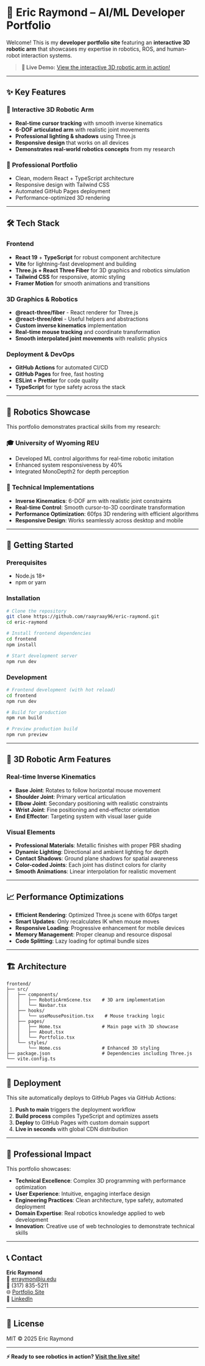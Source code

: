 # 🤖 Eric Raymond – AI/ML Developer Portfolio

Welcome! This is my **developer portfolio site** featuring an **interactive 3D robotic arm** that showcases my expertise in robotics, ROS, and human-robot interaction systems.

> **🎯 Live Demo:** [View the interactive 3D robotic arm in action!](https://raayraay96.github.io/eric-raymond)

---

## ✨ Key Features

### 🦾 **Interactive 3D Robotic Arm**
- **Real-time cursor tracking** with smooth inverse kinematics
- **6-DOF articulated arm** with realistic joint movements  
- **Professional lighting & shadows** using Three.js
- **Responsive design** that works on all devices
- **Demonstrates real-world robotics concepts** from my research

### 💼 **Professional Portfolio**
- Clean, modern React + TypeScript architecture
- Responsive design with Tailwind CSS
- Automated GitHub Pages deployment
- Performance-optimized 3D rendering

---

## 🛠️ Tech Stack

### Frontend
- **React 19** + **TypeScript** for robust component architecture
- **Vite** for lightning-fast development and building
- **Three.js + React Three Fiber** for 3D graphics and robotics simulation
- **Tailwind CSS** for responsive, atomic styling
- **Framer Motion** for smooth animations and transitions

### 3D Graphics & Robotics
- **@react-three/fiber** - React renderer for Three.js
- **@react-three/drei** - Useful helpers and abstractions
- **Custom inverse kinematics** implementation
- **Real-time mouse tracking** and coordinate transformation
- **Smooth interpolated joint movements** with realistic physics

### Deployment & DevOps
- **GitHub Actions** for automated CI/CD
- **GitHub Pages** for free, fast hosting
- **ESLint + Prettier** for code quality
- **TypeScript** for type safety across the stack

---

## 🎯 Robotics Showcase

This portfolio demonstrates practical skills from my research:

### 🎓 **University of Wyoming REU** 
- Developed ML control algorithms for real-time robotic imitation
- Enhanced system responsiveness by 40%
- Integrated MonoDepth2 for depth perception

### 🔬 **Technical Implementations**
- **Inverse Kinematics**: 6-DOF arm with realistic joint constraints
- **Real-time Control**: Smooth cursor-to-3D coordinate transformation
- **Performance Optimization**: 60fps 3D rendering with efficient algorithms
- **Responsive Design**: Works seamlessly across desktop and mobile

---

## 🚀 Getting Started

### Prerequisites
- Node.js 18+ 
- npm or yarn

### Installation
```bash
# Clone the repository
git clone https://github.com/raayraay96/eric-raymond.git
cd eric-raymond

# Install frontend dependencies
cd frontend
npm install

# Start development server
npm run dev
```

### Development
```bash
# Frontend development (with hot reload)
cd frontend
npm run dev

# Build for production
npm run build

# Preview production build
npm run preview
```

---

## 🎨 3D Robotic Arm Features

### Real-time Inverse Kinematics
- **Base Joint**: Rotates to follow horizontal mouse movement
- **Shoulder Joint**: Primary vertical articulation
- **Elbow Joint**: Secondary positioning with realistic constraints  
- **Wrist Joint**: Fine positioning and end-effector orientation
- **End Effector**: Targeting system with visual laser guide

### Visual Elements
- **Professional Materials**: Metallic finishes with proper PBR shading
- **Dynamic Lighting**: Directional and ambient lighting for depth
- **Contact Shadows**: Ground plane shadows for spatial awareness
- **Color-coded Joints**: Each joint has distinct colors for clarity
- **Smooth Animations**: Linear interpolation for realistic movement

---

## 📈 Performance Optimizations

- **Efficient Rendering**: Optimized Three.js scene with 60fps target
- **Smart Updates**: Only recalculates IK when mouse moves
- **Responsive Loading**: Progressive enhancement for mobile devices
- **Memory Management**: Proper cleanup and resource disposal
- **Code Splitting**: Lazy loading for optimal bundle sizes

---

## 🏗️ Architecture

```
frontend/
├── src/
│   ├── components/
│   │   ├── RoboticArmScene.tsx    # 3D arm implementation
│   │   └── Navbar.tsx
│   ├── hooks/
│   │   └── useMousePosition.tsx    # Mouse tracking logic
│   ├── pages/
│   │   ├── Home.tsx               # Main page with 3D showcase
│   │   ├── About.tsx
│   │   └── Portfolio.tsx
│   └── styles/
│       └── Home.css               # Enhanced 3D styling
├── package.json                   # Dependencies including Three.js
└── vite.config.ts
```

---

## 🌟 Deployment

This site automatically deploys to GitHub Pages via GitHub Actions:

1. **Push to main** triggers the deployment workflow
2. **Build process** compiles TypeScript and optimizes assets  
3. **Deploy** to GitHub Pages with custom domain support
4. **Live in seconds** with global CDN distribution

---

## 🎯 Professional Impact

This portfolio showcases:

- **Technical Excellence**: Complex 3D programming with performance optimization
- **User Experience**: Intuitive, engaging interface design
- **Engineering Practices**: Clean architecture, type safety, automated deployment
- **Domain Expertise**: Real robotics knowledge applied to web development
- **Innovation**: Creative use of web technologies to demonstrate technical skills

---

## 📞 Contact

**Eric Raymond**  
📧 erraymon@iu.edu  
📱 (317) 835-5211  
🌐 [Portfolio Site](https://raayraay96.github.io/eric-raymond)  
💼 [LinkedIn](https://linkedin.com/in/eric–raymond)

---

## 📄 License

MIT © 2025 Eric Raymond

---

**⚡ Ready to see robotics in action? [Visit the live site!](https://raayraay96.github.io/eric-raymond)**